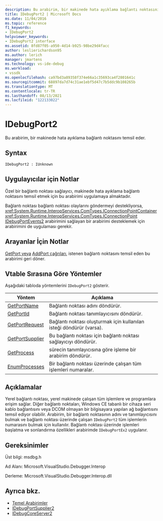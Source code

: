 ```yaml
---
description: Bu arabirim, bir makinede hata ayıklama bağlantı noktasını temsil eder.
title: IDebugPort2 | Microsoft Docs
ms.date: 11/04/2016
ms.topic: reference
f1_keywords:
- IDebugPort2
helpviewer_keywords:
- IDebugPort2 interface
ms.assetid: 8fd87f05-a950-4d14-b925-98be29d4facc
author: leslierichardson95
ms.author: lerich
manager: jmartens
ms.technology: vs-ide-debug
ms.workload:
- vssdk
ms.openlocfilehash: ca97bd3a89358f374e66a1c35693ca4f2801641c
ms.sourcegitcommit: 68897da7d74c31ae1ebf5d47c7b5ddc9b108265b
ms.translationtype: MT
ms.contentlocale: tr-TR
ms.lasthandoff: 08/13/2021
ms.locfileid: "122133022"
---
```

# <a name="idebugport2"></a>IDebugPort2
Bu arabirim, bir makinede hata ayıklama bağlantı noktasını temsil eder.

## <a name="syntax"></a>Syntax

```
IDebugPort2 : IUnknown
```

## <a name="notes-for-implementers"></a>Uygulayıcılar için Notlar
 Özel bir bağlantı noktası sağlayıcı, makinede hata ayıklama bağlantı noktasını temsil etmek için bu arabirimi uygulamaya almaktadır.

 Bağlantı noktası bağlantı noktası olaylarını göndermeyi destekliyorsa, <xref:System.Runtime.InteropServices.ComTypes.IConnectionPointContainer> <xref:System.Runtime.InteropServices.ComTypes.IConnectionPoint> [IDebugPortEvents2](../../../extensibility/debugger/reference/idebugportevents2.md) arabirimini sağlayan bir arabirimi desteklemek için arabirimini de uygulaması gerekir.

## <a name="notes-for-callers"></a>Arayanlar İçin Notlar
 [GetPort veya](../../../extensibility/debugger/reference/idebugportsupplier2-getport.md) [AddPort çağrıları,](../../../extensibility/debugger/reference/idebugportsupplier2-addport.md) istenen bağlantı noktasını temsil eden bu arabirimi geri döner.

## <a name="methods-in-vtable-order"></a>Vtable Sırasına Göre Yöntemler
 Aşağıdaki tabloda yöntemlerini `IDebugPort2` gösterir.

|Yöntem|Açıklama|
|------------|-----------------|
|[GetPortName](../../../extensibility/debugger/reference/idebugport2-getportname.md)|Bağlantı noktası adını döndürür.|
|[GetPortId](../../../extensibility/debugger/reference/idebugport2-getportid.md)|Bağlantı noktası tanımlayıcısını döndürür.|
|[GetPortRequest](../../../extensibility/debugger/reference/idebugport2-getportrequest.md)|Bağlantı noktası oluşturmak için kullanılan isteği döndürür (varsa).|
|[GetPortSupplier](../../../extensibility/debugger/reference/idebugport2-getportsupplier.md)|Bu bağlantı noktası için bağlantı noktası sağlayıcıyı döndürür.|
|[GetProcess](../../../extensibility/debugger/reference/idebugport2-getprocess.md)|sürecin tanımlayıcısına göre işleme bir arabirim döndürür.|
|[EnumProcesses](../../../extensibility/debugger/reference/idebugport2-enumprocesses.md)|Bir bağlantı noktası üzerinde çalışan tüm işlemleri numaralar.|

## <a name="remarks"></a>Açıklamalar
 Yerel bağlantı noktası, yerel makinede çalışan tüm işlemlere ve programlara erişim sağlar. Diğer bağlantı noktaları, Windows CE tabanlı bir cihaza seri kablo bağlantısını veya DCOM olmayan bir bilgisayara yapılan ağ bağlantısını temsil ediyor olabilir. Arabirim, bir bağlantı noktasının adını ve tanımlayıcısını bulmak ve bağlantı noktası üzerinde çalışan `IDebugPort2` tüm işlemlerin numarasını bulmak için kullanılır. Bağlantı noktası üzerinde işlemleri başlatma ve sonlandırma özellikleri arabirimde `IDebugPortEx2` uygulanır.

## <a name="requirements"></a>Gereksinimler
 Üst bilgi: msdbg.h

 Ad Alanı: Microsoft.VisualStudio.Debugger.Interop

 Derleme: Microsoft.VisualStudio.Debugger.Interop.dll

## <a name="see-also"></a>Ayrıca bkz.
- [Temel Arabirimler](../../../extensibility/debugger/reference/core-interfaces.md)
- [IDebugPortSupplier2](../../../extensibility/debugger/reference/idebugportsupplier2.md)
- [IDebugCoreServer2](../../../extensibility/debugger/reference/idebugcoreserver2.md)
